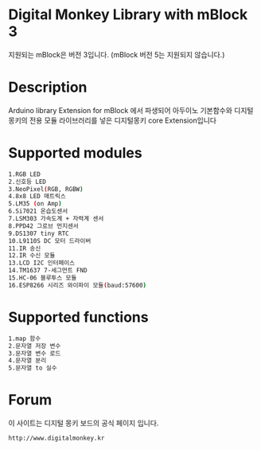 Digital Monkey Library with mBlock 3
====================================
지원되는 mBlock은 버전 3입니다. (mBlock 버전 5는 지원되지 않습니다.)

# Description
Arduino library Extension for mBlock 에서 파생되어 아두이노 기본함수와 
디지털 몽키의 전용 모듈 라이브러리를 넣은 디지털몽키 core Extension입니다

# Supported modules
```sh
1.RGB LED
2.신호등 LED
3.NeoPixel(RGB, RGBW)
4.8x8 LED 매트릭스
5.LM35 (on Amp)
6.Si7021 온습도센서
7.LSM303 가속도계 + 자력계 센서
8.PPD42 그로브 먼지센서
9.DS1307 tiny RTC
10.L9110S DC 모터 드라이버
11.IR 송신 
12.IR 수신 모듈
13.LCD I2C 인터페이스
14.TM1637 7-세그먼트 FND
15.HC-06 블루투스 모듈
16.ESP8266 시리즈 와이파이 모듈(baud:57600)
```

# Supported functions
```sh
1.map 함수
2.문자열 저장 변수
3.문자열 변수 로드
4.문자열 분리
5.문자열 to 실수 
```

# Forum
이 사이트는 디지털 몽키 보드의 공식 페이지 입니다.
```sh
http://www.digitalmonkey.kr
```